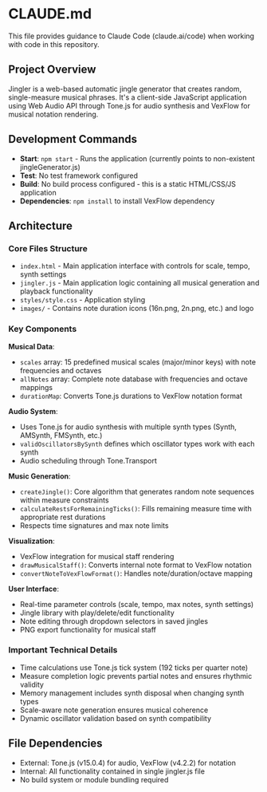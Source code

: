 # CLAUDE.md

This file provides guidance to Claude Code (claude.ai/code) when working with code in this repository.

## Project Overview

Jingler is a web-based automatic jingle generator that creates random, single-measure musical phrases. It's a client-side JavaScript application using Web Audio API through Tone.js for audio synthesis and VexFlow for musical notation rendering.

## Development Commands

- **Start**: `npm start` - Runs the application (currently points to non-existent jingleGenerator.js)
- **Test**: No test framework configured
- **Build**: No build process configured - this is a static HTML/CSS/JS application
- **Dependencies**: `npm install` to install VexFlow dependency

## Architecture

### Core Files Structure
- `index.html` - Main application interface with controls for scale, tempo, synth settings
- `jingler.js` - Main application logic containing all musical generation and playback functionality
- `styles/style.css` - Application styling
- `images/` - Contains note duration icons (16n.png, 2n.png, etc.) and logo

### Key Components

**Musical Data**:
- `scales` array: 15 predefined musical scales (major/minor keys) with note frequencies and octaves
- `allNotes` array: Complete note database with frequencies and octave mappings
- `durationMap`: Converts Tone.js durations to VexFlow notation format

**Audio System**:
- Uses Tone.js for audio synthesis with multiple synth types (Synth, AMSynth, FMSynth, etc.)
- `validOscillatorsBySynth` defines which oscillator types work with each synth
- Audio scheduling through Tone.Transport

**Music Generation**:
- `createJingle()`: Core algorithm that generates random note sequences within measure constraints
- `calculateRestsForRemainingTicks()`: Fills remaining measure time with appropriate rest durations
- Respects time signatures and max note limits

**Visualization**:
- VexFlow integration for musical staff rendering
- `drawMusicalStaff()`: Converts internal note format to VexFlow notation
- `convertNoteToVexFlowFormat()`: Handles note/duration/octave mapping

**User Interface**:
- Real-time parameter controls (scale, tempo, max notes, synth settings)
- Jingle library with play/delete/edit functionality
- Note editing through dropdown selectors in saved jingles
- PNG export functionality for musical staff

### Important Technical Details

- Time calculations use Tone.js tick system (192 ticks per quarter note)
- Measure completion logic prevents partial notes and ensures rhythmic validity
- Memory management includes synth disposal when changing synth types
- Scale-aware note generation ensures musical coherence
- Dynamic oscillator validation based on synth compatibility

## File Dependencies

- External: Tone.js (v15.0.4) for audio, VexFlow (v4.2.2) for notation
- Internal: All functionality contained in single jingler.js file
- No build system or module bundling required